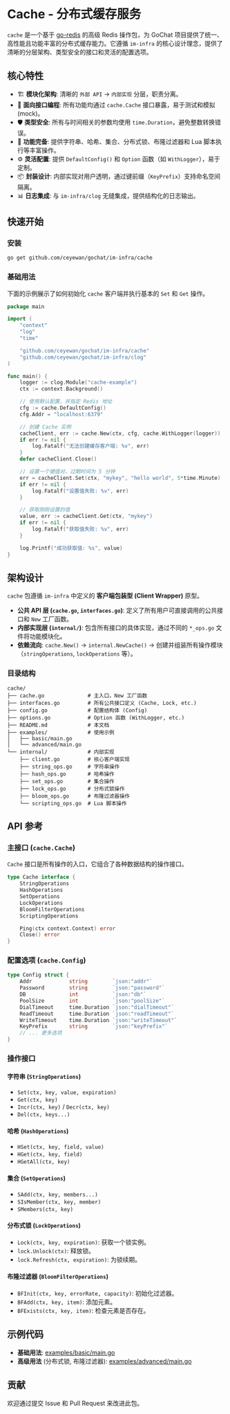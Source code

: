 # Cache - 分布式缓存服务

`cache` 是一个基于 [go-redis](https://github.com/redis/go-redis) 的高级 Redis 操作包，为 GoChat 项目提供了统一、高性能且功能丰富的分布式缓存能力。它遵循 `im-infra` 的核心设计理念，提供了清晰的分层架构、类型安全的接口和灵活的配置选项。

## 核心特性

- 🏗️ **模块化架构**: 清晰的 `外部 API` -> `内部实现` 分层，职责分离。
- 🔌 **面向接口编程**: 所有功能均通过 `cache.Cache` 接口暴露，易于测试和模拟 (mock)。
- 🛡️ **类型安全**: 所有与时间相关的参数均使用 `time.Duration`，避免整数转换错误。
- 📝 **功能完备**: 提供字符串、哈希、集合、分布式锁、布隆过滤器和 Lua 脚本执行等丰富操作。
- ⚙️ **灵活配置**: 提供 `DefaultConfig()` 和 `Option` 函数（如 `WithLogger`），易于定制。
- 📦 **封装设计**: 内部实现对用户透明，通过键前缀（`KeyPrefix`）支持命名空间隔离。
- 📊 **日志集成**: 与 `im-infra/clog` 无缝集成，提供结构化的日志输出。

## 快速开始

### 安装

```bash
go get github.com/ceyewan/gochat/im-infra/cache
```

### 基础用法

下面的示例展示了如何初始化 `cache` 客户端并执行基本的 `Set` 和 `Get` 操作。

```go
package main

import (
	"context"
	"log"
	"time"

	"github.com/ceyewan/gochat/im-infra/cache"
	"github.com/ceyewan/gochat/im-infra/clog"
)

func main() {
	logger := clog.Module("cache-example")
	ctx := context.Background()

	// 使用默认配置，并指定 Redis 地址
	cfg := cache.DefaultConfig()
	cfg.Addr = "localhost:6379"

	// 创建 Cache 实例
	cacheClient, err := cache.New(ctx, cfg, cache.WithLogger(logger))
	if err != nil {
		log.Fatalf("无法创建缓存客户端: %v", err)
	}
	defer cacheClient.Close()

	// 设置一个键值对，过期时间为 5 分钟
	err = cacheClient.Set(ctx, "mykey", "hello world", 5*time.Minute)
	if err != nil {
		log.Fatalf("设置值失败: %v", err)
	}

	// 获取刚刚设置的值
	value, err := cacheClient.Get(ctx, "mykey")
	if err != nil {
		log.Fatalf("获取值失败: %v", err)
	}

	log.Printf("成功获取值: %s", value)
}
```

## 架构设计

`cache` 包遵循 `im-infra` 中定义的 **客户端包装型 (Client Wrapper)** 原型。

- **公共 API 层 (`cache.go`, `interfaces.go`)**: 定义了所有用户可直接调用的公共接口和 `New` 工厂函数。
- **内部实现层 (`internal/`)**: 包含所有接口的具体实现，通过不同的 `*_ops.go` 文件将功能模块化。
- **依赖流向**: `cache.New()` -> `internal.NewCache()` -> 创建并组装所有操作模块（`stringOperations`, `lockOperations` 等）。

### 目录结构

```
cache/
├── cache.go              # 主入口，New 工厂函数
├── interfaces.go         # 所有公共接口定义 (Cache, Lock, etc.)
├── config.go             # 配置结构体 (Config)
├── options.go            # Option 函数 (WithLogger, etc.)
├── README.md             # 本文档
├── examples/             # 使用示例
│   ├── basic/main.go
│   └── advanced/main.go
└── internal/             # 内部实现
    ├── client.go         # 核心客户端实现
    ├── string_ops.go     # 字符串操作
    ├── hash_ops.go       # 哈希操作
    ├── set_ops.go        # 集合操作
    ├── lock_ops.go       # 分布式锁操作
    ├── bloom_ops.go      # 布隆过滤器操作
    └── scripting_ops.go  # Lua 脚本操作
```

## API 参考

### 主接口 (`cache.Cache`)

`Cache` 接口是所有操作的入口，它组合了各种数据结构的操作接口。

```go
type Cache interface {
	StringOperations
	HashOperations
	SetOperations
	LockOperations
	BloomFilterOperations
	ScriptingOperations

	Ping(ctx context.Context) error
	Close() error
}
```

### 配置选项 (`cache.Config`)

```go
type Config struct {
	Addr            string        `json:"addr"`
	Password        string        `json:"password"`
	DB              int           `json:"db"`
	PoolSize        int           `json:"poolSize"`
	DialTimeout     time.Duration `json:"dialTimeout"`
	ReadTimeout     time.Duration `json:"readTimeout"`
	WriteTimeout    time.Duration `json:"writeTimeout"`
	KeyPrefix       string        `json:"keyPrefix"`
	// ... 更多选项
}
```

### 操作接口

#### 字符串 (`StringOperations`)
- `Set(ctx, key, value, expiration)`
- `Get(ctx, key)`
- `Incr(ctx, key)` / `Decr(ctx, key)`
- `Del(ctx, keys...)`

#### 哈希 (`HashOperations`)
- `HSet(ctx, key, field, value)`
- `HGet(ctx, key, field)`
- `HGetAll(ctx, key)`

#### 集合 (`SetOperations`)
- `SAdd(ctx, key, members...)`
- `SIsMember(ctx, key, member)`
- `SMembers(ctx, key)`

#### 分布式锁 (`LockOperations`)
- `Lock(ctx, key, expiration)`: 获取一个锁实例。
- `lock.Unlock(ctx)`: 释放锁。
- `lock.Refresh(ctx, expiration)`: 为锁续期。

#### 布隆过滤器 (`BloomFilterOperations`)
- `BFInit(ctx, key, errorRate, capacity)`: 初始化过滤器。
- `BFAdd(ctx, key, item)`: 添加元素。
- `BFExists(ctx, key, item)`: 检查元素是否存在。

## 示例代码

- **基础用法**: [examples/basic/main.go](./examples/basic/main.go)
- **高级用法** (分布式锁, 布隆过滤器): [examples/advanced/main.go](./examples/advanced/main.go)

## 贡献

欢迎通过提交 Issue 和 Pull Request 来改进此包。
